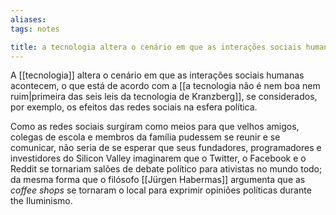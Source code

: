 ```yaml
---
aliases: 
tags: notes

title: a tecnologia altera o cenário em que as interações sociais humanas acontecem
---
```

A [[tecnologia]] altera o cenário em que as interações sociais humanas acontecem, o que está de acordo com a [[a tecnologia não é nem boa nem ruim|primeira das seis leis da tecnologia de Kranzberg]], se considerados, por exemplo, os efeitos
das redes sociais na esfera política.

Como as redes sociais surgiram como meios para que velhos amigos, colegas de escola e  membros da família pudessem se reunir e se comunicar, não seria de se esperar que seus fundadores, programadores e investidores do Silicon Valley imaginarem que o Twitter, o Facebook e o Reddit se tornariam salões de debate político para ativistas no mundo todo; da mesma forma que o filósofo [[Jürgen Habermas]] argumenta que as *coffee shops* se tornaram o local para exprimir opiniões políticas durante the Iluminismo.
